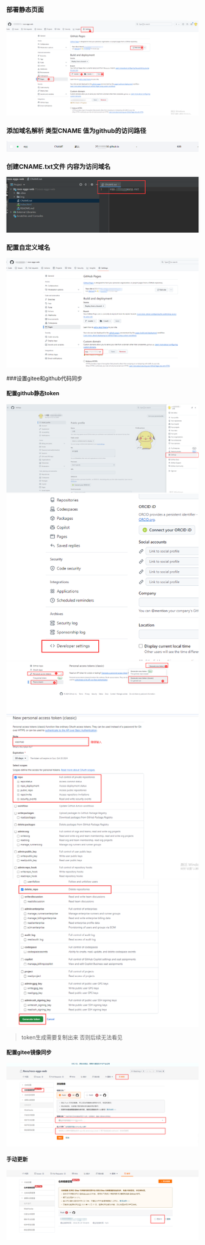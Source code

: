 ### 部署静态页面
![](./img/其他/图片1.png)

### 添加域名解析 类型CNAME 值为github的访问路径
![](./img/其他/图片2.png)

### 创建CNAME.txt文件 内容为访问域名
![](./img/其他/图片3.png)

### 配置自定义域名
![](./img/其他/图片4.png)


###设置gitee和github代码同步
#### 配置github静态token
![](./img/其他/图片5.png)
![](./img/其他/图片6.png)
![](./img/其他/图片7.png)
![](./img/其他/图片8.png)
![](./img/其他/图片9.png)

> token生成需要复制出来 否则后续无法看见

#### 配置gitee镜像同步
![](./img/其他/图片10.png)

#### 手动更新
![](./img/其他/图片11.png)
